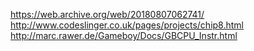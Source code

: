 https://web.archive.org/web/20180807062741/
http://www.codeslinger.co.uk/pages/projects/chip8.html
http://marc.rawer.de/Gameboy/Docs/GBCPU_Instr.html
